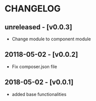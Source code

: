 # CHANGELOG

## unreleased - [v0.0.3]
* Change module to component module

## 20118-05-02 - [v0.0.2]
* Fix composer.json file

## 2018-05-02 - [v0.0.1]
 * added base functionalities
